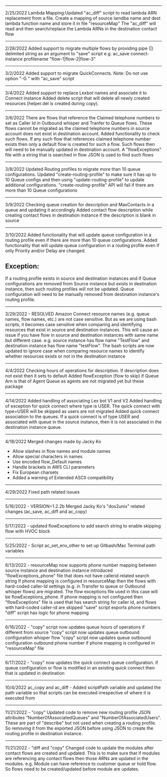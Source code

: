 -----------------------------------
2/25/2022
Lambda Mapping:Updated "ac_diff" script to read lambda ARN replacement from a file.
	Create a mapping of source lamdba name and dest lambda function name and store it in file "resourceMap"
	The "ac_diff" will read and then search/replace the Lambda ARNs in the destination contact flow

-----------------------------------
2/28/2022
Added support to migrate multiple flows by providing pipe (|) delimited string as an argument to "save" script
	e.g. ac_save connect-instance profilename "flow-1|flow-2|flow-3"

-----------------------------------
3/2/2022
Added support to migrate QuickConnects. 
Note: 
Do not use option "-G <flows-to-skip>" with "ac_save" script

-----------------------------------
3/4/2022
Added support to replace Lexbot names and associate it to Connect instance
Added delete script that will delete all newly created resources (helper.del is created during copy).

-----------------------------------
3/6/2022
There are flows that reference the Claimed telephone numbers to set as Caller Id in Outbound whisper and Tranfer to Queue flows.
These flows cannot be migrated as the claimed telephone numbers in source account does not exist in destination account. 
Added functionality to check such flows. If any such flow that references claimed telephone number exists then only a default flow is created 
for such a flow. Such flows then will need to be manually updated in destination account. 
A "flowExceptions" file with a string that is searched in flow JSON is used to find such flows

-----------------------------------
3/8/2022
Updated Routing profiles to migrate more than 10 queue configurations. Updated "create-routing-profile" to make sure it has up to 10 Queue configs and then using "update-routing-profile" to update additional configurations. "create-routing-profile" API will fail if there are more than 10 Queue configurations

-----------------------------------
3/9/2022
Checking queue creation for description and MaxContacts in a queue and updating it accordingly
Added contact flow description while creating contact flows in destination instance if the description is blank in source

-----------------------------------
3/10/2022
Added functionality that will update queue configuration in a routing profile even if there are more than 10 queue configurations.
Added functionality that will update queue configuration in a routing profile even if only Priority and/or Delay are changed.

Exception:
----------
If a routing profile exists in source and destination instances and if Queue configurations are removed from Source instance but exists
in destination instance, then such routing profiles will not be updated. Queue configuration will need to be manually removed from destination instance's routing profile.

-----------------------------------
3/29/2022 - RESOLVED
Amazon Connect resource names (e.g. queue names, flow names, etc.) are not case sensitive. But as we are using bash scripts,
it becomes case sensitive when comparing and identifying resources that exist in source and destination instances.
This will cause an issue if you have flow in source and destination instances with same name but different case.
e.g. source instance has flow name "TestFlow" and destination instance has flow name "testFlow".
The bash scripts are now updated to ignore case when comparing resource names to identify whether resources exists or not in the destination instance

-----------------------------------
4/4/2022
Checking hours of operations for description. If description does not exist then it sets to default
Added flowException (flow to skip) if Queue Arn is that of Agent Queue as agents are not migrated yet but these package

-----------------------------------
4/14/2022
Added handling of associating Lex bot V1 and V2
Added handling of exception for quick connect where type is USER. The quick connect with type=USER will be skipped as users are not migrated
Added quick connect association to the queues. If a quick connect is of type USER and associated with queue in the source instance,
then it is not associated in the destination instance queue.

-----------------------------------
4/18/2022
Merged changes made by Jacky Ko
- Allow slashes in flow names and module names
- Allow special characters in names
- Use encoded flow_Default names
- Handle brackets in AWS CLI parameters
- Fix European charsets
- Added a warning of Extended ASCII compatibility

------------------------------------------------------------
4/29/2022
Fixed path related issues

------------------------------------------------------------
5/16/2022 - VERSION=1.2.2b
Merged Jacky Ko's "dos2unix" related changes (ac_save, ac_diff and ac_copy)

------------------------------------------------------------
5/17/2022 -
updated flowExceptions to add search string to enable skipping flow with HVOC block

------------------------------------------------------------
5/25/2022 -
Script ac_set_env_other to set up Gitbash/Mac Terminal path variables

------------------------------------------------------------
6/13/2022 -
resourceMap now supports phone number mapping between source instance and destination instance
introduced "flowExceptions_phone" file that does not have callerid related search string
If phone mapping is configured in resourceMap then the flows with hard-coded caller-Id settings (e.g. in Transfer to queue or Outbound whisper flows)
are migrated. The flow exceptions file used in this case will be flowExceptions_phone.
If phone mapping is not configured then "flowExceptions" file is used that has search string for caller id, and flows with hard-coded caller-id are skipped
"save" script exports phone numbers
"diff" script has logic for phone mapping

------------------------------------------------------------
6/16/2022 -
"copy" script now updates queue hours of operations if different from source
"copy" script now updates queue outbound configuration whisper flow
"copy" script now updates queue outbound configuration outbound phone number if phone mapping is configured in "resourceMap" file

------------------------------------------------------------
6/17/2022 -
"copy" now updates the quick connect queue configuration. if queue configuration or flow is modified in an existing quick connect then that is updated in destination

------------------------------------------------------------
10/4/2022
ac_copy and ac_diff - Added scriptPath variable and updated the path variable so that scripts can be executed irrespective of where it is executed from

------------------------------------------------------------
11/21/2022 -
"copy" Updated code to remove new routing profile JSON attributes "NumberOfAssociatedQueues" and "NumberOfAssociatedUsers". These are part of "describe" but not used when creating a routing profile. So removing it from the exported JSON before using JSON to create the routing profile in destination instance.

------------------------------------------------------------
11/21/2022 -
"diff and "copy" Changed code to update the modules after contact flows are created and updated. This is to make sure that if modules are referencing any contact flows
then those ARNs are updated in the modules. e.g. Module can have reference to customer queue or hold flow. So flows need to be created/updated before module are updates.
